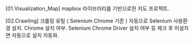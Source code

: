 [01.Visualization_Map]
mapbox 라이브러리를 기반으로한 지도 프로젝트.

[02.Crawling]
크롤링 유틸 ( Selenium Chrome 기준 ) 
자동으로 Selenium 사용환경 설치.
Chrome 설치 여부. Selenium Chrome Driver 설치 여부 등 체크 후 미설치면 자동으로 설치 자동화.

